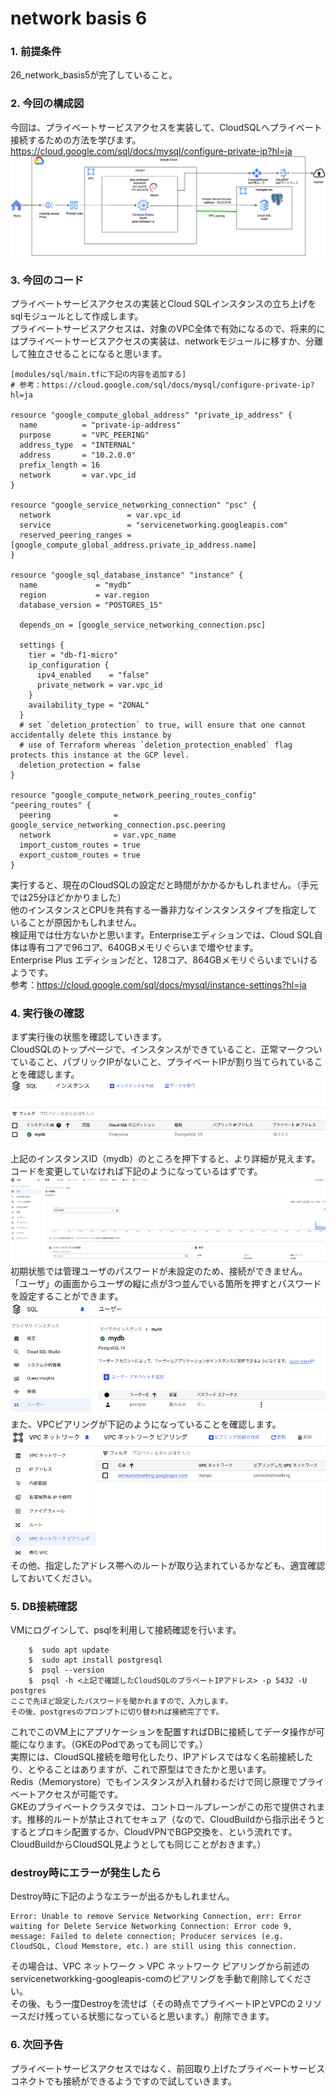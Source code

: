 # network basis 6

### 1. 前提条件
26_network_basis5が完了していること。

### 2. 今回の構成図
今回は、プライベートサービスアクセスを実装して、CloudSQLへプライベート接続するための方法を学びます。<br>
https://cloud.google.com/sql/docs/mysql/configure-private-ip?hl=ja<br>
![27](asset/27.png "27")

### 3. 今回のコード
プライベートサービスアクセスの実装とCloud SQLインスタンスの立ち上げをsqlモジュールとして作成します。<br>
プライベートサービスアクセスは、対象のVPC全体で有効になるので、将来的にはプライベートサービスアクセスの実装は、networkモジュールに移すか、分離して独立させることになると思います。
```
[modules/sql/main.tfに下記の内容を追加する]
# 参考：https://cloud.google.com/sql/docs/mysql/configure-private-ip?hl=ja

resource "google_compute_global_address" "private_ip_address" {
  name          = "private-ip-address"
  purpose       = "VPC_PEERING"
  address_type  = "INTERNAL"
  address       = "10.2.0.0"
  prefix_length = 16
  network       = var.vpc_id
}

resource "google_service_networking_connection" "psc" {
  network                 = var.vpc_id
  service                 = "servicenetworking.googleapis.com"
  reserved_peering_ranges = [google_compute_global_address.private_ip_address.name]
}

resource "google_sql_database_instance" "instance" {
  name             = "mydb"
  region           = var.region
  database_version = "POSTGRES_15"

  depends_on = [google_service_networking_connection.psc]

  settings {
    tier = "db-f1-micro"
    ip_configuration {
      ipv4_enabled    = "false"
      private_network = var.vpc_id      
    }
    availability_type = "ZONAL"
  }
  # set `deletion_protection` to true, will ensure that one cannot accidentally delete this instance by
  # use of Terraform whereas `deletion_protection_enabled` flag protects this instance at the GCP level.
  deletion_protection = false
}

resource "google_compute_network_peering_routes_config" "peering_routes" {
  peering              = google_service_networking_connection.psc.peering
  network              = var.vpc_name
  import_custom_routes = true
  export_custom_routes = true
}

```
実行すると、現在のCloudSQLの設定だと時間がかかるかもしれません。（手元では25分ほどかかりました）<br>
他のインスタンスとCPUを共有する一番非力なインスタンスタイプを指定していることが原因かもしれません。<br>
検証用では仕方ないかと思います。Enterpriseエディションでは、Cloud SQL自体は専有コアで96コア、640GBメモリぐらいまで増やせます。<br>
Enterprise Plus エディションだと、128コア、864GBメモリぐらいまでいけるようです。<br>
参考：https://cloud.google.com/sql/docs/mysql/instance-settings?hl=ja

### 4. 実行後の確認
まず実行後の状態を確認していきます。<br>
CloudSQLのトップページで、インスタンスができていること、正常マークついていること、パブリックIPがないこと、プライベートIPが割り当てられていることを確認します。<br>
![27_1](asset/27_1.png "27_1")<br>
上記のインスタンスID（mydb）のところを押下すると、より詳細が見えます。コードを変更していなければ下記のようになっているはずです。<br>
![27_2](asset/27_2.png "27_2")<br>
初期状態では管理ユーザのパスワードが未設定のため、接続ができません。<br>
「ユーザ」の画面からユーザの縦に点が3つ並んでいる箇所を押すとパスワードを設定することができます。<br>
![27_3](asset/27_3.png "27_3")<br>
また、VPCピアリングが下記のようになっていることを確認します。<br>
![27_4](asset/27_4.png "27_4")<br>
その他、指定したアドレス帯へのルートが取り込まれているかなども、適宜確認しておいてください。

### 5. DB接続確認
VMにログインして、psqlを利用して接続確認を行います。<br>
```
    $  sudo apt update
    $  sudo apt install postgresql
    $  psql --version
    $  psql -h <上記で確認したCloudSQLのプラベートIPアドレス> -p 5432 -U postgres
ここで先ほど設定したパスワードを聞かれますので、入力します。
その後、postgresのプロンプトに切り替われば接続完了です。
```
これでこのVM上にアプリケーションを配置すればDBに接続してデータ操作が可能になります。（GKEのPodであっても同じです。）<br>
実際には、CloudSQL接続を暗号化したり、IPアドレスではなく名前接続したり、とやることはありますが、これで原型はできたかと思います。<br>
Redis（Memorystore）でもインスタンスが入れ替わるだけで同じ原理でプライベートアクセスが可能です。<br>
GKEのプライベートクラスタでは、コントロールプレーンがこの形で提供されます。推移的ルートが禁止されてセキュア（なので、CloudBuildから指示出そうとするとプロキシ配置するか、CloudVPNでBGP交換を、という流れです。CloudBuildからCloudSQL見ようとしても同じことがおきます。）

### destroy時にエラーが発生したら
Destroy時に下記のようなエラーが出るかもしれません。
```
Error: Unable to remove Service Networking Connection, err: Error waiting for Delete Service Networking Connection: Error code 9, message: Failed to delete connection; Producer services (e.g. CloudSQL, Cloud Memstore, etc.) are still using this connection.
```
その場合は、VPC ネットワーク > VPC ネットワーク ピアリングから前述のservicenetworkking-googleapis-comのピアリングを手動で削除してください。<br>
その後、もう一度Destroyを流せば（その時点でプライベートIPとVPCの２リソースだけ残っている状態になっていると思います。）削除できます。

### 6. 次回予告
プライベートサービスアクセスではなく、前回取り上げたプライベートサービスコネクトでも接続ができるようですので試していきます。
